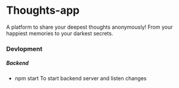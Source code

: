 # Thoughts-app
A platform to share your deepest thoughts anonymously! From your happiest memories to your darkest secrets.


### Devlopment
##### Backend
- npm start
To start backend server and listen changes